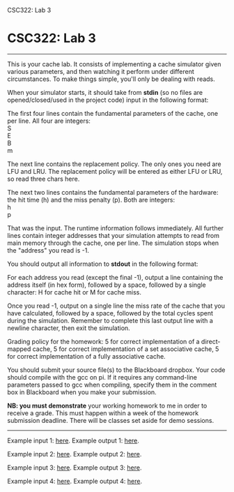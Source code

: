 CSC322: Lab 3

CSC322: Lab 3
==================

* * *

This is your cache lab. It consists of implementing a cache simulator given various parameters, and then watching it perform under different circumstances. To make things simple, you'll only be dealing with reads.

When your simulator starts, it should take from **stdin** (so no files are opened/closed/used in the project code) input in the following format:

The first four lines contain the fundamental parameters of the cache, one per line. All four are integers:  
S  
E  
B  
m  

The next line contains the replacement policy. The only ones you need are LFU and LRU. The replacement policy will be entered as either LFU or LRU, so read three chars here.

The next two lines contains the fundamental parameters of the hardware: the hit time (h) and the miss penalty (p). Both are integers:  
h  
p  

That was the input. The runtime information follows immediately. All further lines contain integer addresses that your simulation attempts to read from main memory through the cache, one per line. The simulation stops when the "address" you read is -1.

You should output all information to **stdout** in the following format:

For each address you read (except the final -1), output a line containing the address itself (in hex form), followed by a space, followed by a single character: H for cache hit or M for cache miss.

Once you read -1, output on a single line the miss rate of the cache that you have calculated, followed by a space, followed by the total cycles spent during the simulation. Remember to complete this last output line with a newline character, then exit the simulation.

Grading policy for the homework: 5 for correct implementation of a direct-mapped cache, 5 for correct implementation of a set associative cache, 5 for correct implementation of a fully associative cache.

You should submit your source file(s) to the Blackboard dropbox. Your code should compile with the gcc on pi. If it requires any command-line parameters passed to gcc when compiling, specify them in the comment box in Blackboard when you make your submission.

**NB: you must demonstrate** your working homework to me in order to receive a grade. This must happen within a week of the homework submission deadline. There will be classes set aside for demo sessions.

* * *

Example input 1: [here](hw03input). Example output 1: [here](hw03output).  

Example input 2: [here](hw03input2). Example output 2: [here](hw03output2).  

Example input 3: [here](hw03input3). Example output 3: [here](hw03output3).  

Example input 4: [here](hw03input4). Example output 4: [here](hw03output4).

